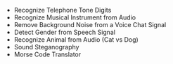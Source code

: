 - Recognize Telephone Tone Digits
- Recognize Musical Instrument from Audio
- Remove Background Noise from a Voice Chat Signal
- Detect Gender from Speech Signal
- Recognize Animal from Audio (Cat vs Dog)
- Sound Steganography
- Morse Code Translator
